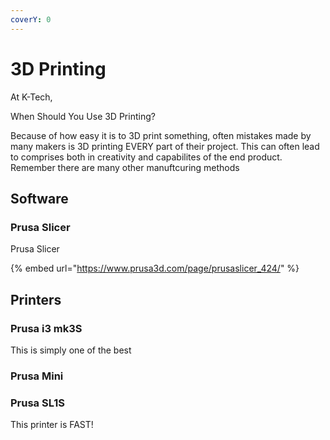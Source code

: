 ```yaml
---
coverY: 0
---
```


# 3D Printing

At K-Tech,

When Should You Use 3D Printing?

Because of how easy it is to 3D print something, often mistakes made by many makers is 3D printing EVERY part of their project. This can often lead to comprises both in creativity and capabilites of the end product. Remember there are many other manuftcuring methods

## Software

### Prusa Slicer

Prusa Slicer

{% embed url="https://www.prusa3d.com/page/prusaslicer_424/" %}

## Printers

### Prusa i3 mk3S

This is simply one of the best&#x20;



### Prusa Mini





### Prusa SL1S

This printer is FAST!
